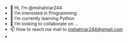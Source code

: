 - 👋 Hi, I’m @mshahriar244
- 👀 I’m interested in Programming
- 🌱 I’m currently learning Python
- 💞️ I’m looking to collaborate on ...
- 📫 How to reach me mail to mshahriar244@gmail.com
- 

<!---
mshahriar244/mshahriar244 is a ✨ special ✨ repository because its `README.md` (this file) appears on your GitHub profile.
You can click the Preview link to take a look at your changes.
--->
